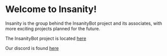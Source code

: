 # Welcome to Insanity!

Insanity is the group behind the InsanityBot project and its associates, with more exciting projects planned for the future.

The InsanityBot project is located [here](https://bot.insanity.host)

Our discord is found [here](http://discord.gg/WCnk6k8)
